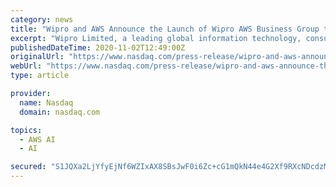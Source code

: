 ```yaml
---
category: news
title: "Wipro and AWS Announce the Launch of Wipro AWS Business Group to Accelerate Growth"
excerpt: "Wipro Limited, a leading global information technology, consulting, and business process services company, today announced the launch of its dedicated Wipro AWS Business Group, a unit designed to help customers fast-track their cloud transformation journey on AWS."
publishedDateTime: 2020-11-02T12:49:00Z
originalUrl: "https://www.nasdaq.com/press-release/wipro-and-aws-announce-the-launch-of-wipro-aws-business-group-to-accelerate-growth"
webUrl: "https://www.nasdaq.com/press-release/wipro-and-aws-announce-the-launch-of-wipro-aws-business-group-to-accelerate-growth"
type: article

provider:
  name: Nasdaq
  domain: nasdaq.com

topics:
  - AWS AI
  - AI

secured: "S1JQXa2LjYfyEjNf6WZIxAX8SBsJwF0i6Zc+cG1mQkN44e4G2Xf9RXcNDcdzMgWvijdNqeplaKFWp/cVakWLkmCikIlNxQEmXyuNHP3KSru1zvdX63oeGnW4MMZ+d61rJOsmhkhP5vULj8v7YxsVi1H6N8//BNiLN5l7nJ+C9ttWKRb1JOH7r1hEZXRpdng3F+NFKL9qIWqGV5OJV4UzvHdRaBdrqoBaGOgtDggbJZGcogG8cXOFpuzJlBgxN0YfRJ5aQj6JtJcZ6+CEPozyMOxNB2/3uHXj5MeaFO5SYyHoO89gE5kNA/HidT4OADzYyQSkjlhDTpHGmn8fLilRSX1nxt0i9a7YN2MJAD3me9s=;kMMTyAD1uXAtee+FaxuVqw=="
---
```



